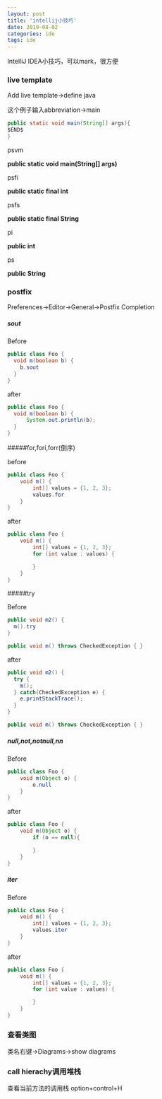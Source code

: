 ```yaml
---
layout: post 
title: 'intellij小技巧'
date: 2019-08-02
categories: ide
tags: ide
---
```


IntelliJ IDEA小技巧，可以mark，很方便

### live template

Add live template->define java

这个例子输入abbreviation->main

```java
public static void main(String[] args){
$END$
}
```

psvm

**public static void main(String[] args)**

psfi

**public static final  int**

psfs

**public static final  String**

pi

**public int**

ps

**public String**

### postfix

Preferences->Editor->General->Postfix Completion

##### sout

Before

```java
public class Foo {
  void m(boolean b) {
    b.sout
  }
}
```

after

```java
public class Foo {
  void m(boolean b) {
      System.out.println(b);
  }
}
```

#####for,fori,forr(倒序)

before

```java
public class Foo {
    void m() {
        int[] values = {1, 2, 3};
        values.for
    }
}
```

after

```java
public class Foo {
    void m() {
        int[] values = {1, 2, 3};
        for (int value : values) {

        }
    }
}
```

#####try

Before

```java
public void m2() {
  m().try
}

public void m() throws CheckedException { }
```

after

```java
public void m2() {
  try {
    m();
  } catch(CheckedException e) {
    e.printStackTrace();
  }
}

public void m() throws CheckedException { }
```

##### null,not,notnull,nn

Before

```java
public class Foo {
    void m(Object o) {
        o.null
    }
}
```

after

```java
public class Foo {
    void m(Object o) {
        if (o == null){

        }
    }
}
```

##### iter

Before

```java
public class Foo {
    void m() {
        int[] values = {1, 2, 3};
        values.iter
    }
}
```

after

```java
public class Foo {
    void m() {
        int[] values = {1, 2, 3};
        for (int value : values) {

        }
    }
}
```

### 查看类图

类名右键->Diagrams->show diagrams

### call hierachy调用堆栈

查看当前方法的调用栈 option+control+H